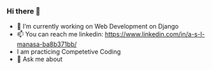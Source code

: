### Hi there 👋
- 🔭 I’m currently working on Web Development on Django
- 📫 You can reach me linkedin: https://www.linkedin.com/in/a-s-l-manasa-ba8b371bb/
- I am practicing Competetive Coding
- 💬 Ask me about 

<!--
**ASLManasa/ASLManasa** is a ✨ _special_ ✨ repository because its `README.md` (this file) appears on your GitHub profile.

Here are some ideas to get you started:

- 🔭 I’m currently working on ...
- 🌱 I’m currently learning ...
- 👯 I’m looking to collaborate on ...
- 🤔 I’m looking for help with ...
- 💬 Ask me about ...
- 📫 How to reach me: ...
- 😄 Pronouns: ...
- ⚡ Fun fact: ...
-->
